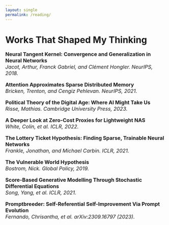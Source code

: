 ```yaml
---
layout: single
permalink: /reading/
---
```

<h1>Works That Shaped My Thinking</h1>

<p style="font-size: 16px;"><b>Neural Tangent Kernel: Convergence and Generalization in Neural Networks</b><br>
<em>Jacot, Arthur, Franck Gabriel, and Clément Hongler. NeurIPS, 2018.</em><br>
  
<p style="font-size: 16px;"><b>Attention Approximates Sparse Distributed Memory</b><br>
<em>Bricken, Trenton, and Cengiz Pehlevan. NeurIPS, 2021.</em><br>

<p style="font-size: 16px;"><b>Political Theory of the Digital Age: Where AI Might Take Us</b><br>
<em>Risse, Mathias. Cambridge University Press, 2023.</em><br>

<p style="font-size: 16px;"><b>A Deeper Look at Zero-Cost Proxies for Lightweight NAS</b><br>
<em>White, Colin, et al. ICLR, 2022.</em><br>

<p style="font-size: 16px;"><b>The Lottery Ticket Hypothesis: Finding Sparse, Trainable Neural Networks</b><br>
<em>Frankle, Jonathan, and Michael Carbin. ICLR, 2021.</em><br>

<p style="font-size: 16px;"><b>The Vulnerable World Hypothesis</b><br>
<em>Bostrom, Nick. Global Policy, 2019.</em><br>

<p style="font-size: 16px;"><b>Score-Based Generative Modelling Through Stochastic Differential Equations</b><br>
<em>Song, Yang, et al. ICLR, 2021.</em><br>

<p style="font-size: 16px;"><b>Promptbreeder: Self-Referential Self-Improvement Via Prompt Evolution</b><br>
<em>Fernando, Chrisantha, et al. arXiv:2309.16797 (2023).</em><br>
